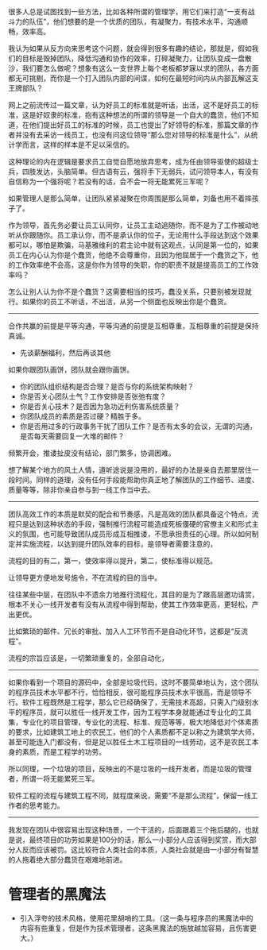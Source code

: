 很多人总是试图找到一些方法，比如各种所谓的管理学，用它们来打造“一支有战斗力的队伍”，他们想要的是一个优质的团队，有凝聚力，有技术水平，沟通顺畅，效率高。

我认为如果从反方向来思考这个问题，就会得到很多有趣的结论，那就是，假如我们的目标是毁掉团队，降低沟通和协作的效率，打碎凝聚力，让团队变成一盘散沙，我们要怎么做呢？想象有这么一支世界上每个老板都梦寐以求的团队，各方面都无可挑剔，而你是一个打入团队内部的间谍，如何在最短时间内从内部瓦解这支王牌部队？

网上之前流传过一篇文章，认为好员工的标准就是听话，出活，这不是好员工的标准，这是好奴隶的标准，抱有这种想法的所谓的领导是一个自大的蠢货，他们不知道，在他们提出好员工的标准的时候，员工也提出了好领导的标准，那篇文章的作者并没有去采访一线员工，也没有问这位领导“那么您对领导的标准是什么”，从统计学而言，这样的样本是不足以采信的。

这种理论的内在逻辑是要求员工自觉自愿地放弃思考，成为任由领导驱使的超级士兵，四肢发达，头脑简单。但古语有云，强将手下无弱兵，试问领导本人，有没有自信称为一个强将呢？若没有的话，会不会一将无能累死三军呢？

如果管理人是那么简单，让团队紧紧凝聚在你周围是那么简单，刘备也用不着摔孩子了。

作为领导，首先务必要让员工认同你，让员工主动追随你，而不是为了工作被动地听从你跟随你。员工承认你，而不是承认你的位子，无论用什么手段达到这个效果都可以，哪怕是欺骗，马基雅维利的君主论中就有这观点，认同是第一位的，如果员工在内心认为你是个蠢货，他绝不会尊重你，且因为他屈居于一个蠢货之下，他的工作效率绝不会高，这是你作为领导的失职，你的职责不就是提高员工的工作效率吗？

怎么让别人认为你不是个蠢货？这需要相当的技巧，蠢没关系，只要别被发现就行。如果你的员工不听话，不出活，从另一个侧面也反映出你是个蠢货。

---

合作共赢的前提是平等沟通，平等沟通的前提是互相尊重，互相尊重的前提是保持真诚。

- 先谈薪酬福利，然后再谈其他

如果你跟团队画饼，团队就会跟你画饼。

- 你的团队组织结构是否合理？是否与你的系统架构映射？
- 你是否关心团队士气？工作安排是否张弛有度？
- 你是否关心技术？是否因为急功近利伤害系统质量？
- 你团队成员的素质是否过硬？精胜于多。
- 你是否用过多的行政事务干扰了团队工作？是否有太多的会议，无谓的沟通，是否每天需要回复一大堆的邮件？

频繁开会，推诿扯皮没有结论，部门繁多，协调困难。

想了解某个地方的风土人情，道听途说是没用的，最好的办法是亲自去那里居住一段时间。同样的道理，没有任何手段能帮助你真正地了解团队的工作细节、进度、质量等等，除非你亲自参与到一线工作当中去。

---

团队高效工作的本质是默契的配合和节奏感，凡是高效的团队都具备这个特点，流程只是达到这种状态的手段，强制推行流程可能造成死板僵硬的官僚主义和形式主义的氛围，也可能导致团队成员形成互相推诿，不愿承担责任的心理。所以如何制定并实施流程，以达到提升团队效率的目标，是领导者需要注意的，

流程的目的有二，第一，使效率得以提升，第二，使标准得以规范。

让领导更方便地发号施令，不在流程的目的当中。

往往某些中层，在团队中不遗余力地推行流程化，其目的是为了跟高层邀功请赏，根本不关心一线开发者有没有从流程中得到帮助，使其工作效率更高，更轻松，产出更优。

比如繁琐的邮件、冗长的审批、加入人工环节而不是自动化环节，这都是“反流程”。

流程的宗旨应该是，一切繁琐重复的，全部自动化，

---

如果你看到一个项目的源码中，全部是垃圾代码，这时不要简单地认为，这个团队的程序员技术水平都不行，恰恰相反，很可能程序员技术水平很高，而是领导不行。软件工程既然是工程学，那么它已经确保了，无需技术高超，只需入门级别水平的程序员，就可以胜任一线开发工作，因为工程学本身就能通过专业化的工具集，专业化的项目管理，专业化的流程、标准、规范等等，极大地降低对个体素质的要求，比如建筑工地上的农民工，他们的个人素质都不足以称之为建筑学大师，甚至可能连入门都没有，但是足以胜任土木工程项目的一线劳动，这不是农民工本身的素质，而是工程学的功劳。

所以同理，一个垃圾的项目，反映出的不是垃圾的一线开发者，而是垃圾的管理者，所谓一将无能累死三军。

软件工程的流程与建筑工程不同，就程度来说，需要“不是那么流程”，保留一线工作者的思考能力。

---

我发现在团队中很容易出现这种场景，一个干活的，后面跟着三个拖后腿的，也就是说，最终项目的功劳如果是100分的话，那么一小部分人应该得到奖赏，而大部分人反而应该被罚。这比较符合人类社会的本质，人类社会就是由一小部分有智慧的人拖着绝大部分蠢货在艰难地前进。

# 管理者的黑魔法

- 引入浮夸的技术风格，使用花里胡哨的工具。（这一条与程序员的黑魔法中的内容有些重复，但是作为技术管理者，这条黑魔法的施放越加容易，且伤害更大。）